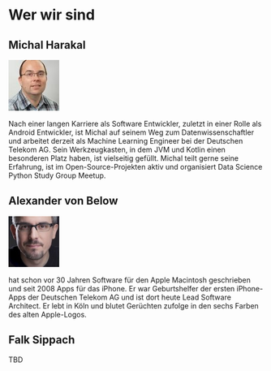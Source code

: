 # Wer wir sind


## Michal Harakal
![Michal Harakal](michal.jpg)

Nach einer langen Karriere als Software Entwickler, zuletzt in einer Rolle als Android Entwickler, ist Michal auf seinem Weg zum Datenwissenschaftler und arbeitet derzeit als Machine Learning Engineer bei der Deutschen Telekom AG. Sein Werkzeugkasten, in dem JVM und Kotlin einen besonderen Platz haben, ist vielseitig gefüllt. Michal teilt gerne seine Erfahrung, ist im Open-Source-Projekten aktiv und organisiert Data Science Python Study Group Meetup.

## Alexander von Below
![Alexander von Below](alexander.jpg)


hat schon vor 30 Jahren Software für den Apple Macintosh geschrieben und seit 2008 Apps für das iPhone. Er war Geburtshelfer der ersten iPhone-Apps der Deutschen Telekom AG und ist dort heute Lead Software Architect. Er lebt in Köln und blutet Gerüchten zufolge in den sechs Farben des alten Apple-Logos.

## Falk Sippach

TBD